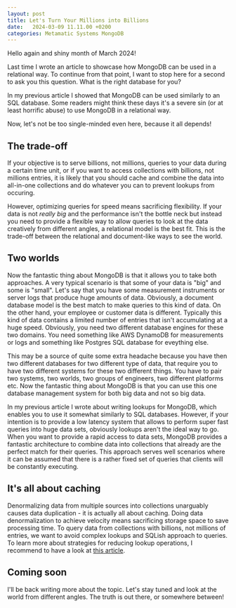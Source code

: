 ```yaml
---
layout: post
title: Let's Turn Your Millions into Billions
date:   2024-03-09 11.11.00 +0200
categories: Metamatic Systems MongoDB 
---
```


Hello again and shiny month of March 2024! 

Last time I wrote an article to showcase how MongoDB can be used in a relational way. To continue from that point,
I want to stop here for a second to ask you this question. What is the right database for you?

In my previous article I showed that MongoDB can be used similarly to an SQL
database. Some readers might think these days it's a severe sin (or at least horrific abuse) to use MongoDB in a relational
way. 

Now, let's not be too single-minded even here, because it all depends!

## The trade-off

If your objective is to serve billions, not millions, queries to your data during a certain time unit, or
if you want to access collections with billions, not millions entries, it is likely that you should cache and combine the data
into all-in-one collections and do whatever you can to prevent lookups from occuring.

However, optimizing queries for speed means sacrificing flexibility. If your data is not *really big* and the
performance isn't the bottle neck but instead you need to provide a flexible way to allow queries to look at the
data creatively from different angles, a relational model is the best fit. This is the trade-off between the
relational and document-like ways to see the world.

## Two worlds 

Now the fantastic thing about MongoDB is that it allows you to take both approaches. A very typical scenario is
that some of your data is "big" and some is "small". Let's say that you have some measurement instruments or server logs
that produce huge amounts of data. Obviously, a document database model is the best match to make queries to this kind of data.
On the other hand, your employee or customer data is different. Typically this kind of data contains a limited number of entries 
that isn't accumulating at a huge speed. Obviously, you need two different database engines for these two
domains. You need something like AWS DynamoDB for measurements or logs and something like Postgres SQL database for eveything
else. 

This may be a source of quite some extra headache because you have then two different databases for two different type of
data, that require you to have two different systems for these two different things. You have to pair two systems, two worlds, 
two groups of engineers, two different platforms etc. Now the fantastic thing about MongoDB is that you can use this one database 
management system for both big data and not so big data. 

In my previous article I wrote about writing lookups for MongoDB, which enables you to use it somewhat similarly to SQL
databases. However, if your intention is to provide a low latency system that allows to perform super fast queries
into huge data sets, obviously lookups aren't the ideal way to go. When you want to provide a rapid access to data sets,
MongoDB provides a fantastic architecture to combine data into collections that already are the perfect match for their queries.
This approach serves well scenarios where it can be assumed that there is a rather fixed set of queries that clients will be 
constantly executing. 

## It's all about caching

Denormalizing data from multiple sources into collections unarguably causes data duplication - it is actually all about caching. 
Doing data denormalization to achieve velocity means sacrificing storage space to save processing time.
To query data from collections with billions, not millions of entries, we want to avoid complex lookups and SQLish approach to queries.
To learn more about strategies for reducing lookup operations, I recommend to have a look at [this article](https://www.mongodb.com/docs/atlas/schema-suggestions/reduce-lookup-operations/).

## Coming soon
I'll be back writing more about the topic. Let's stay tuned and look at the world from different angles. 
The truth is out there, or somewhere between!




